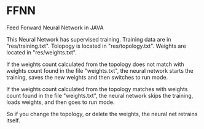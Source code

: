 # FFNN
Feed Forward Neural Network in JAVA

This Neural Network has supervised training.
Training data are in "res/training.txt".
Tolopogy is located in "res/topology.txt".
Weights are located in "res/weights.txt".

If the weights count calculated from the topology does not match with weights count found in the file "weights.txt",
the neural network starts the training, saves the new weights and then switches to run mode.

If the weights count calculated from the topology matches with weights count found in the file "weights.txt",
the neural network skips the training, loads weights, and then goes to run mode.

So if you change the topology, or delete the weights, the neural net retrains itself.
